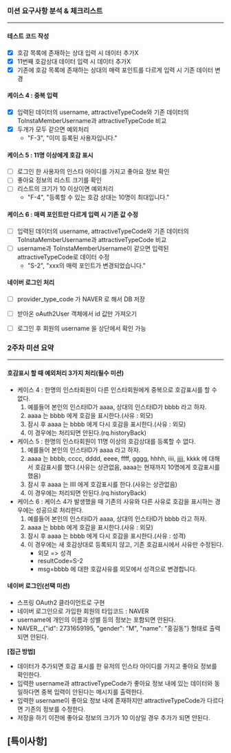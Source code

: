 ### 미션 요구사항 분석 & 체크리스트

---
#### 테스트 코드 작성
- [x] 호감 목록에 존재하는 상대 입력 시 데이터 추가X
- [x] 11번째 호감상대 데이터 입력 시 데이터 추가X
- [x] 기존에 호감 목록에 존재하는 상대의 매력 포인트를 다르게
입력 시 기존 데이터 변경

#### 케이스 4 : 중복 입력
- [x] 입력된 데이터의 username, attractiveTypeCode와 기존 데이터의 ToInstaMemberUsername과 attractiveTypeCode 비교
- [x] 두개가 모두 같으면 예외처리
  - "F-3", "이미 등록된 사용자입니다."

#### 케이스 5 : 11명 이상에게 호감 표시
- [ ] 로그인 한 사용자의 인스타 아이디를 가지고 좋아요 정보 확인
- [ ] 좋아요 정보의 리스트 크기를 확인
- [ ] 리스트의 크기가 10 이상이면 예외처리
  - "F-4", "등록할 수 있는 호감 상대는 10명이 최대입니다."

#### 케이스 6 : 매력 포인트만 다르게 입력 시 기존 값 수정
- [ ] 입력된 데이터의 username, attractiveTypeCode와 기존 데이터의 ToInstaMemberUsername과 attractiveTypeCode 비교
- [ ] username과 ToInstaMemberUsername이 같으면 입력된 attractiveTypeCode로 데이터 수정
  - "S-2", "xxx의 매력 포인트가 변경되었습니다."

#### 네이버 로그인 처리
- [ ] provider_type_code 가 NAVER 로 해서 DB 저장
- [ ] 받아온 oAuth2User 객체에서 id 값만 가져오기
- [ ] 로그인 후 회원의 username 을 상단에서 확인 가능


### 2주차 미션 요약

---
#### 호감표시 할 때 예외처리 3가지 처리(필수 미션)
- 케이스 4 : 한명의 인스타회원이 다른 인스타회원에게 중복으로 호감표시를 할 수 없다. 
  1. 예를들어 본인의 인스타ID가 aaaa, 상대의 인스타ID가 bbbb 라고 하자.
  2. aaaa 는 bbbb 에게 호감을 표시한다.(사유 : 외모)
  3. 잠시 후 aaaa 는 bbbb 에게 다시 호감을 표시한다.(사유 : 외모)
  4. 이 경우에는 처리되면 안된다.(rq.historyBack)
- 케이스 5 : 한명의 인스타회원이 11명 이상의 호감상대를 등록할 수 없다.
  1. 예를들어 본인의 인스타ID가 aaaa 라고 하자.
  2. aaaa 는 bbbb, cccc, dddd, eeee, ffff, gggg, hhhh, iiii, jjjj, kkkk 에 대해서 호감표시를 했다.(사유는 상관없음, aaaa는 현재까지 10명에게 호감표시를 했음)
  3. 잠시 후 aaaa 는 llll 에게 호감표시를 한다.(사유는 상관없음)
  4. 이 경우에는 처리되면 안된다.(rq.historyBack)
- 케이스 6 : 케이스 4가 발생했을 때 기존의 사유와 다른 사유로 호감을 표시하는 경우에는 성공으로 처리한다.
  1. 예를들어 본인의 인스타ID가 aaaa, 상대의 인스타ID가 bbbb 라고 하자.
  2. aaaa 는 bbbb 에게 호감을 표시한다.(사유 : 외모)
  3. 잠시 후 aaaa 는 bbbb 에게 다시 호감을 표시한다.(사유 : 성격)
  4. 이 경우에는 새 호감상대로 등록되지 않고, 기존 호감표시에서 사유만 수정된다.
     - 외모 => 성격
     - resultCode=S-2
     - msg=bbbb 에 대한 호감사유를 외모에서 성격으로 변경합니다.

#### 네이버 로그인(선택 미션)
- 스프링 OAuth2 클라이언트로 구현
- 네이버 로그인으로 가입한 회원의 타입코드 : NAVER
- username에 개인의 이름과 성별 등의 정보는 포함되면 안된다.
- NAVER__{"id": 2731659195, "gender": "M", "name": "홍길동"} 형태로 출력되면 안된다.


**[접근 방법]**
- 데이터가 추가되면 호감 표시를 한 유저의 인스타 아이디를
 가지고 좋아요 정보를 확인한다.
- 입력한 username과 attractiveTypeCode가 좋아요 정보 내에 있는
 데이터와 동일하다면 중복 입력이 안된다는 메시지를 출력한다.
- 입력한 username이 좋아요 정보 내에 존재하지만 attractiveTypeCode가 다르다면
 기존의 정보를 수정한다.
- 저장을 하기 이전에 좋아요 정보의 크기가 10 이상일 경우
 추가가 되면 안된다.



**[특이사항]**
- 